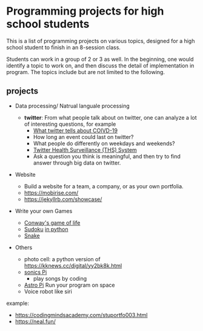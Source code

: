 # Programming projects for high school students

This is a list of programming projects on various topics, designed for a high school student to finish in an 8-session class.

Students can work in a group of 2 or 3 as well. In the beginning, one would identify a topic to work on, and then discuss the detail of implementation in program. The topics include but are not limited to the following.

## projects
- Data processing/ Natrual languale processing
  - __twitter__: From what people talk about on twitter, one can analyze a lot of interesting questions, for example
    - [What twitter tells about COIVD-19](https://github.com/thepanacealab/covid19_twitter)
    - How long an event could last on twitter?
    - What people do differently on weekdays and weekends?
    - [Twitter Health Surveillance (THS) System](https://www.ncbi.nlm.nih.gov/pmc/articles/PMC6350799/)
    - Ask a question you think is meaningful, and then try to find answer through big data on twitter.
    
- Website
  - Build a website for a team, a company, or as your own portfolia.
  - https://mobirise.com/
  - https://jekyllrb.com/showcase/
  
  
- Write your own Games
  - [Conway's game of life](https://bitstorm.org/gameoflife/)
  - [Sudoku](https://www.sudokuwiki.org/sudoku.htm) [in python](https://norvig.com/sudoku.html)
  - [Snake](https://www.edureka.co/blog/snake-game-with-pygame/)
  
- Others
  - photo cell: a python version of https://kknews.cc/digital/yy2bk8k.html
  - [sonics Pi](https://sonic-pi.net/)
    - play songs by coding
  - [Astro Pi](https://astro-pi.org/) Run your program on space
  - Voice robot like siri


example:
- https://codingmindsacademy.com/stuportfo003.html
- https://neal.fun/
